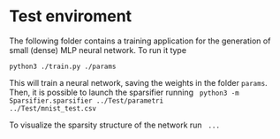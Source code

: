 # Test enviroment

The following folder contains a training application for the generation of small (dense) MLP neural network.
To run it type

<code>python3 ./train.py ./params</code>

This will train a neural network, saving the weights in the folder 
<code>params</code>.
Then, it is possible to launch the sparsifier running
<code> python3 -m Sparsifier.sparsifier ../Test/parametri ../Test/mnist_test.csv </code>

To visualize the sparsity structure of the network run
<code> ... </code>



